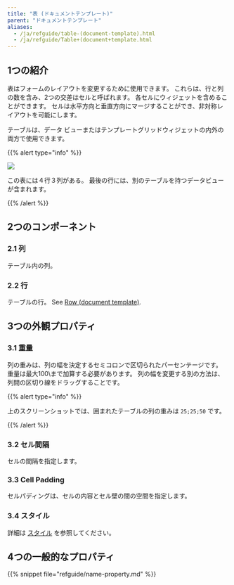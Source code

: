 ```yaml
---
title: "表 (ドキュメントテンプレート)"
parent: "ドキュメントテンプレート"
aliases:
  - /ja/refguide/table-(document-template).html
  - /ja/refguide/Table+(document+template.html
---
```


## 1つの紹介

表はフォームのレイアウトを変更するために使用できます。 これらは、行と列の数を含み、2つの交差はセルと呼ばれます。 各セルにウィジェットを含めることができます。 セルは水平方向と垂直方向にマージすることができ、非対称レイアウトを可能にします。

テーブルは、データ ビューまたはテンプレートグリッドウィジェットの内外の両方で使用できます。

{{% alert type="info" %}}

![](attachments/document-templates/918134.png)

この表には４行３列がある。 最後の行には、別のテーブルを持つデータビューが含まれます。

{{% /alert %}}

## 2つのコンポーネント

### 2.1 列

テーブル内の列。

### 2.2 行

テーブルの行。 See [Row (document template)](row-document-template).

## 3つの外観プロパティ

### 3.1 重量

列の重みは、列の幅を決定するセミコロンで区切られたパーセンテージです。 重量は最大100\まで加算する必要があります。 列の幅を変更する別の方法は、列間の区切り線をドラッグすることです。

{{% alert type="info" %}}

上のスクリーンショットでは、囲まれたテーブルの列の重みは `25;25;50` です。

{{% /alert %}}

### 3.2 セル間隔

セルの間隔を指定します。

### 3.3 Cell Padding

セルパディングは、セルの内容とセル壁の間の空間を指定します。

### 3.4 スタイル

詳細は [スタイル](style) を参照してください。

## 4つの一般的なプロパティ

{{% snippet file="refguide/name-property.md" %}}
